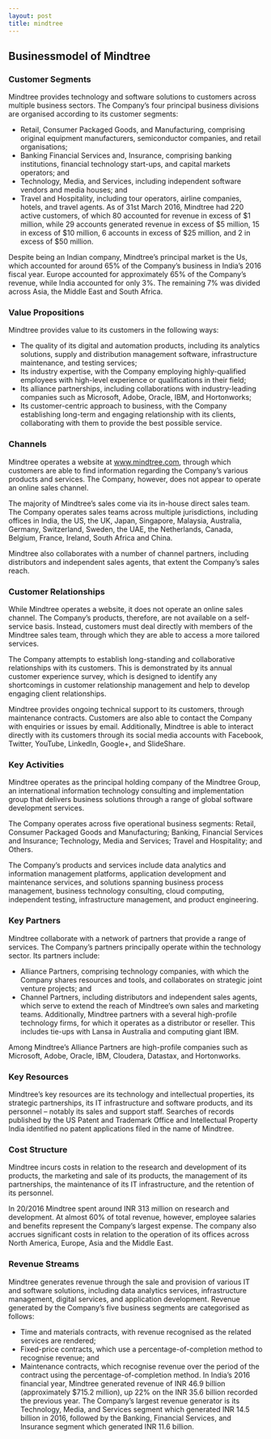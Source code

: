```yaml
---
layout: post
title: mindtree
---
```


Businessmodel of Mindtree
--------------------------

### Customer Segments

Mindtree provides technology and software solutions to customers across multiple business sectors. The Company’s four principal business divisions are organised according to its customer segments:

 * Retail, Consumer Packaged Goods, and Manufacturing, comprising original equipment manufacturers, semiconductor companies, and retail organisations;
* Banking Financial Services and, Insurance, comprising banking institutions, financial technology start-ups, and capital markets operators; and
* Technology, Media, and Services, including independent software vendors and media houses; and
* Travel and Hospitality, including tour operators, airline companies, hotels, and travel agents.
 As of 31st March 2016, Mindtree had 220 active customers, of which 80 accounted for revenue in excess of $1 million, while 29 accounts generated revenue in excess of $5 million, 15 in excess of $10 million, 6 accounts in excess of $25 million, and 2 in excess of $50 million.

Despite being an Indian company, Mindtree’s principal market is the Us, which accounted for around 65% of the Company’s business in India’s 2016 fiscal year. Europe accounted for approximately 65% of the Company’s revenue, while India accounted for only 3%. The remaining 7% was divided across Asia, the Middle East and South Africa.

### Value Propositions

Mindtree provides value to its customers in the following ways:

 * The quality of its digital and automation products, including its analytics solutions, supply and distribution management software, infrastructure maintenance, and testing services;
* Its industry expertise, with the Company employing highly-qualified employees with high-level experience or qualifications in their field;
* Its alliance partnerships, including collaborations with industry-leading companies such as Microsoft, Adobe, Oracle, IBM, and Hortonworks;
* Its customer-centric approach to business, with the Company establishing long-term and engaging relationship with its clients, collaborating with them to provide the best possible service.
 ### Channels

Mindtree operates a website at www.mindtree.com, through which customers are able to find information regarding the Company’s various products and services. The Company, however, does not appear to operate an online sales channel.

The majority of Mindtree’s sales come via its in-house direct sales team. The Company operates sales teams across multiple jurisdictions, including offices in India, the US, the UK, Japan, Singapore, Malaysia, Australia, Germany, Switzerland, Sweden, the UAE, the Netherlands, Canada, Belgium, France, Ireland, South Africa and China.

Mindtree also collaborates with a number of channel partners, including distributors and independent sales agents, that extent the Company’s sales reach.

### Customer Relationships

While Mindtree operates a website, it does not operate an online sales channel. The Company’s products, therefore, are not available on a self-service basis. Instead, customers must deal directly with members of the Mindtree sales team, through which they are able to access a more tailored services.

The Company attempts to establish long-standing and collaborative relationships with its customers. This is demonstrated by its annual customer experience survey, which is designed to identify any shortcomings in customer relationship management and help to develop engaging client relationships.

Mindtree provides ongoing technical support to its customers, through maintenance contracts. Customers are also able to contact the Company with enquiries or issues by email. Additionally, Mindtree is able to interact directly with its customers through its social media accounts with Facebook, Twitter, YouTube, LinkedIn, Google+, and SlideShare.

### Key Activities

Mindtree operates as the principal holding company of the Mindtree Group, an international information technology consulting and implementation group that delivers business solutions through a range of global software development services.

The Company operates across five operational business segments: Retail, Consumer Packaged Goods and Manufacturing; Banking, Financial Services and Insurance; Technology, Media and Services; Travel and Hospitality; and Others.

The Company’s products and services include data analytics and information management platforms, application development and maintenance services, and solutions spanning business process management, business technology consulting, cloud computing, independent testing, infrastructure management, and product engineering.

### Key Partners

Mindtree collaborate with a network of partners that provide a range of services. The Company’s partners principally operate within the technology sector. Its partners include:

 * Alliance Partners, comprising technology companies, with which the Company shares resources and tools, and collaborates on strategic joint venture projects; and
* Channel Partners, including distributors and independent sales agents, which serve to extend the reach of Mindtree’s own sales and marketing teams.
 Additionally, Mindtree partners with a several high-profile technology firms, for which it operates as a distributor or reseller. This includes tie-ups with Lansa in Australia and computing giant IBM.

Among Mindtree’s Alliance Partners are high-profile companies such as Microsoft, Adobe, Oracle, IBM, Cloudera, Datastax, and Hortonworks.

### Key Resources

Mindtree’s key resources are its technology and intellectual properties, its strategic partnerships, its IT infrastructure and software products, and its personnel – notably its sales and support staff. Searches of records published by the US Patent and Trademark Office and Intellectual Property India identified no patent applications filed in the name of Mindtree.

### Cost Structure

Mindtree incurs costs in relation to the research and development of its products, the marketing and sale of its products, the management of its partnerships, the maintenance of its IT infrastructure, and the retention of its personnel.

In 20/2016 Mindtree spent around INR 313 million on research and development. At almost 60% of total revenue, however, employee salaries and benefits represent the Company’s largest expense. The company also accrues significant costs in relation to the operation of its offices across North America, Europe, Asia and the Middle East.

### Revenue Streams

Mindtree generates revenue through the sale and provision of various IT and software solutions, including data analytics services, infrastructure management, digital services, and application development. Revenue generated by the Company’s five business segments are categorised as follows:

 * Time and materials contracts, with revenue recognised as the related services are rendered;
* Fixed-price contracts, which use a percentage-of-completion method to recognise revenue; and
* Maintenance contracts, which recognise revenue over the period of the contract using the percentage-of-completion method.
 In India’s 2016 financial year, Mindtree generated revenue of INR 46.9 billion (approximately $715.2 million), up 22% on the INR 35.6 billion recorded the previous year. The Company’s largest revenue generator is its Technology, Media, and Services segment which generated INR 14.5 billion in 2016, followed by the Banking, Financial Services, and Insurance segment which generated INR 11.6 billion.
